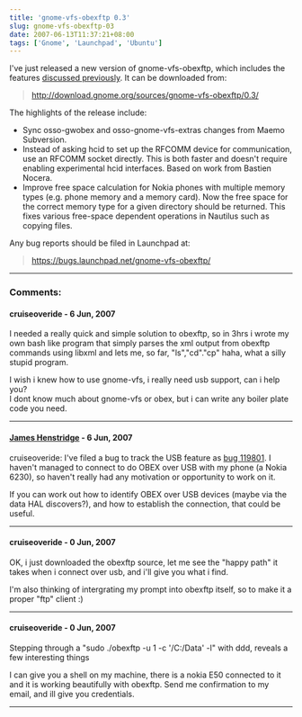 ```yaml
---
title: 'gnome-vfs-obexftp 0.3'
slug: gnome-vfs-obexftp-03
date: 2007-06-13T11:37:21+08:00
tags: ['Gnome', 'Launchpad', 'Ubuntu']
---
```


I\'ve just released a new version of gnome-vfs-obexftp, which includes
the features [discussed previously](obexftp-changes.md).  It can be
downloaded from:

> <http://download.gnome.org/sources/gnome-vfs-obexftp/0.3/>

The highlights of the release include:

-   Sync osso-gwobex and osso-gnome-vfs-extras changes from Maemo
    Subversion.
-   Instead of asking hcid to set up the RFCOMM device for
    communication, use an RFCOMM socket directly. This is both faster
    and doesn\'t require enabling experimental hcid interfaces. Based on
    work from Bastien Nocera.
-   Improve free space calculation for Nokia phones with multiple memory
    types (e.g. phone memory and a memory card). Now the free space for
    the correct memory type for a given directory should be returned.
    This fixes various free-space dependent operations in Nautilus such
    as copying files.

Any bug reports should be filed in Launchpad at:

> <https://bugs.launchpad.net/gnome-vfs-obexftp/>

---
### Comments:
#### cruiseoveride - <time datetime="2007-06-16 10:59:49">6 Jun, 2007</time>

I needed a really quick and simple solution to obexftp, so in 3hrs i
wrote my own bash like program that simply parses the xml output from
obexftp commands using libxml and lets me, so far, \"ls\",\"cd\".\"cp\"
haha, what a silly stupid program.

I wish i knew how to use gnome-vfs, i really need usb support, can i
help you?\
I dont know much about gnome-vfs or obex, but i can write any boiler
plate code you need.

---
#### [James Henstridge](http://blogs.gnome.org/jamesh/) - <time datetime="2007-06-16 19:15:27">6 Jun, 2007</time>

cruiseoveride: I\'ve filed a bug to track the USB feature as [bug
119801](https://bugs.launchpad.net/bugs/119801). I haven\'t managed to
connect to do OBEX over USB with my phone (a Nokia 6230), so haven\'t
really had any motivation or opportunity to work on it.

If you can work out how to identify OBEX over USB devices (maybe via the
data HAL discovers?), and how to establish the connection, that could be
useful.

---
#### cruiseoveride - <time datetime="2007-06-17 00:18:30">0 Jun, 2007</time>

OK, i just downloaded the obexftp source, let me see the \"happy path\"
it takes when i connect over usb, and i\'ll give you what i find.

I\'m also thinking of intergrating my prompt into obexftp itself, so to
make it a proper \"ftp\" client :)

---
#### cruiseoveride - <time datetime="2007-06-17 00:52:29">0 Jun, 2007</time>

Stepping through a \"sudo ./obexftp -u 1 -c \'/C:/Data\' -l\" with ddd,
reveals a few interesting things

I can give you a shell on my machine, there is a nokia E50 connected to
it and it is working beautifully with obexftp. Send me confirmation to
my email, and ill give you credentials.

---
